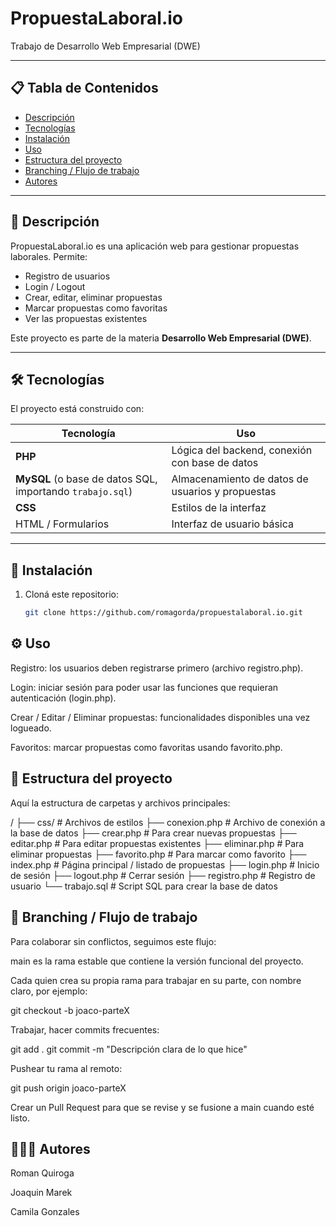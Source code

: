 # PropuestaLaboral.io

Trabajo de Desarrollo Web Empresarial (DWE)

---

## 📋 Tabla de Contenidos

- [Descripción](#descripción)  
- [Tecnologías](#tecnologías)  
- [Instalación](#instalación)  
- [Uso](#uso)  
- [Estructura del proyecto](#estructura-del-proyecto)  
- [Branching / Flujo de trabajo](#branching--flujo-de-trabajo)  
- [Autores](#autores)  

---

## 🧐 Descripción

PropuestaLaboral.io es una aplicación web para gestionar propuestas laborales. Permite:

- Registro de usuarios  
- Login / Logout  
- Crear, editar, eliminar propuestas  
- Marcar propuestas como favoritas  
- Ver las propuestas existentes  

Este proyecto es parte de la materia **Desarrollo Web Empresarial (DWE)**.

---

## 🛠 Tecnologías

El proyecto está construido con:

| Tecnología | Uso |
|------------|-----|
| **PHP** | Lógica del backend, conexión con base de datos |
| **MySQL** (o base de datos SQL, importando `trabajo.sql`) | Almacenamiento de datos de usuarios y propuestas |
| **CSS** | Estilos de la interfaz |
| HTML / Formularios | Interfaz de usuario básica |

---

## 🚀 Instalación

1. Cloná este repositorio:  
   ```bash
   git clone https://github.com/romagorda/propuestalaboral.io.git

## ⚙️ Uso

Registro: los usuarios deben registrarse primero (archivo registro.php).

Login: iniciar sesión para poder usar las funciones que requieran autenticación (login.php).

Crear / Editar / Eliminar propuestas: funcionalidades disponibles una vez logueado.

Favoritos: marcar propuestas como favoritas usando favorito.php.

## 📂 Estructura del proyecto

Aquí la estructura de carpetas y archivos principales:

/
├── css/                  # Archivos de estilos
├── conexion.php          # Archivo de conexión a la base de datos
├── crear.php             # Para crear nuevas propuestas
├── editar.php            # Para editar propuestas existentes
├── eliminar.php          # Para eliminar propuestas
├── favorito.php          # Para marcar como favorito
├── index.php             # Página principal / listado de propuestas
├── login.php             # Inicio de sesión
├── logout.php            # Cerrar sesión
├── registro.php          # Registro de usuario
└── trabajo.sql           # Script SQL para crear la base de datos

## 🌱 Branching / Flujo de trabajo

Para colaborar sin conflictos, seguimos este flujo:

main es la rama estable que contiene la versión funcional del proyecto.

Cada quien crea su propia rama para trabajar en su parte, con nombre claro, por ejemplo:

git checkout -b joaco-parteX


Trabajar, hacer commits frecuentes:

git add .
git commit -m "Descripción clara de lo que hice"


Pushear tu rama al remoto:

git push origin joaco-parteX


Crear un Pull Request para que se revise y se fusione a main cuando esté listo.

## 🧑‍🤝‍🧑 Autores

Roman Quiroga

Joaquin Marek

Camila Gonzales
